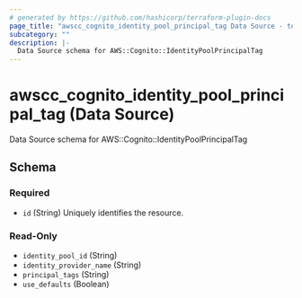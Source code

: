 ```yaml
---
# generated by https://github.com/hashicorp/terraform-plugin-docs
page_title: "awscc_cognito_identity_pool_principal_tag Data Source - terraform-provider-awscc"
subcategory: ""
description: |-
  Data Source schema for AWS::Cognito::IdentityPoolPrincipalTag
---
```


# awscc_cognito_identity_pool_principal_tag (Data Source)

Data Source schema for AWS::Cognito::IdentityPoolPrincipalTag



<!-- schema generated by tfplugindocs -->
## Schema

### Required

- `id` (String) Uniquely identifies the resource.

### Read-Only

- `identity_pool_id` (String)
- `identity_provider_name` (String)
- `principal_tags` (String)
- `use_defaults` (Boolean)
